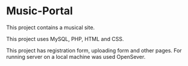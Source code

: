 # Music-Portal
This project contains a musical site. 

This project uses MySQL, PHP, HTML and CSS. 

This project has registration form, uploading form and other pages. For running server on a local machine was used OpenSever.
